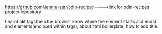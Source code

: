 https://github.com/Jennie-star/odin-recipes   ---->link for odin-recipes project repository

Learnt abt tags(help the browser know where the element starts and ends) and elements(enclosed within tags), about html boilerplate, how to add title<title>(within head),how to add paragraphs<p>, how to add heading and alter its size, how to make text bold<strong>, how to make text italic<em>, about relative and absolute links and how to insert links in html file about how to insert image importance hof commiting messages.
